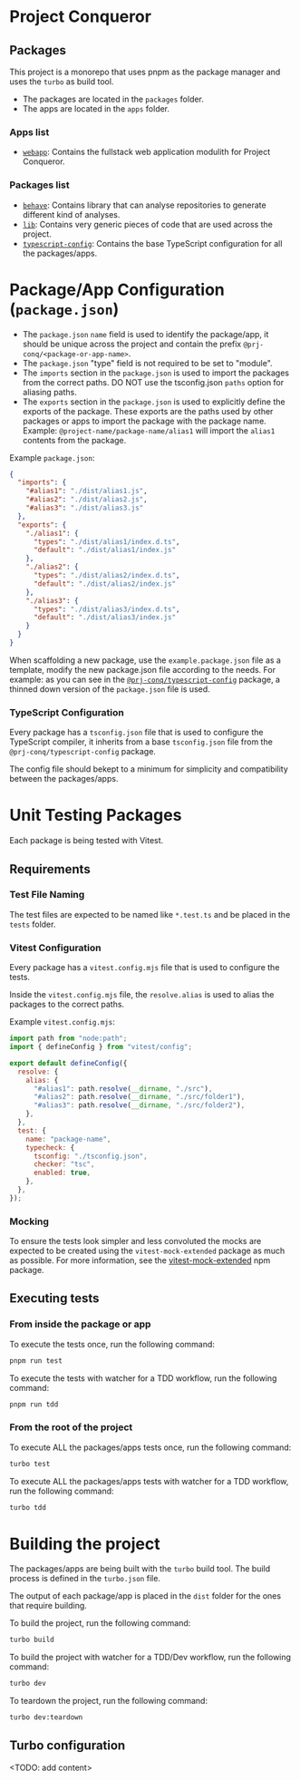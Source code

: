 # Project Conqueror

## Packages

This project is a monorepo that uses pnpm as the package manager and uses the `turbo` as build tool.

- The packages are located in the `packages` folder.
- The apps are located in the `apps` folder.

### Apps list

- [`webapp`](apps/webapp/README.md): Contains the fullstack web application modulith for Project Conqueror.

### Packages list

- [`behave`](packages/behave/README.md): Contains library that can analyse repositories to generate different kind of analyses.
- [`lib`](packages/lib/README.md): Contains very generic pieces of code that are used across the project.
- [`typescript-config`](packages/typescript-config/README.md): Contains the base TypeScript configuration for all the packages/apps.

# Package/App Configuration (`package.json`)

- The `package.json` `name` field is used to identify the package/app, it should be unique across the project and contain the prefix `@prj-conq/<package-or-app-name>`.
- The `package.json` "type" field is not required to be set to "module".
- The `imports` section in the `package.json` is used to import the packages from the correct paths. DO NOT use the tsconfig.json `paths` option for aliasing paths.
- The `exports` section in the `package.json` is used to explicitly define the exports of the package. These exports are the paths used by other packages or apps to import the package with the package name. Example: `@project-name/package-name/alias1` will import the `alias1` contents from the package.

Example `package.json`:

```json
{
  "imports": {
    "#alias1": "./dist/alias1.js",
    "#alias2": "./dist/alias2.js",
    "#alias3": "./dist/alias3.js"
  }, 
  "exports": {
    "./alias1": {
      "types": "./dist/alias1/index.d.ts",
      "default": "./dist/alias1/index.js"
    },
    "./alias2": {
      "types": "./dist/alias2/index.d.ts",
      "default": "./dist/alias2/index.js"
    },
    "./alias3": {
      "types": "./dist/alias3/index.d.ts",
      "default": "./dist/alias3/index.js"
    }
  }
}
```

When scaffolding a new package, use the `example.package.json` file as a template, modify the new package.json file according to the needs. For example: as you can see in the [`@prj-conq/typescript-config`](packages/typescript-config/README.md) package, a thinned down version of the `package.json` file is used.

### TypeScript Configuration

Every package has a `tsconfig.json` file that is used to configure the TypeScript compiler, it inherits from a base `tsconfig.json` file from the `@prj-conq/typescript-config` package.

The config file should bekept to a minimum for simplicity and compatibility between the packages/apps.

# Unit Testing Packages

Each package is being tested with Vitest.

## Requirements

### Test File Naming

The test files are expected to be named like `*.test.ts` and be placed in the `tests` folder.

### Vitest Configuration

Every package has a `vitest.config.mjs` file that is used to configure the tests.

Inside the `vitest.config.mjs` file, the `resolve.alias` is used to alias the packages to the correct paths.

Example `vitest.config.mjs`:
```js
import path from "node:path";
import { defineConfig } from "vitest/config";

export default defineConfig({
  resolve: {
    alias: {
      "#alias1": path.resolve(__dirname, "./src"),
      "#alias2": path.resolve(__dirname, "./src/folder1"),
      "#alias3": path.resolve(__dirname, "./src/folder2"),
    },
  },
  test: {
    name: "package-name",
    typecheck: {
      tsconfig: "./tsconfig.json",
      checker: "tsc",
      enabled: true,
    },
  },
});
```

### Mocking

To ensure the tests look simpler and less convoluted the mocks are expected to be created using the `vitest-mock-extended` package as much as possible. For more information, see the [vitest-mock-extended](https://www.npmjs.com/package/vitest-mock-extended) npm package.


## Executing tests


### From inside the package or app

To execute the tests once, run the following command:
```bash
pnpm run test
```

To execute the tests with watcher for a TDD workflow, run the following command:
```bash
pnpm run tdd
```

### From the root of the project

To execute ALL the packages/apps tests once, run the following command:
```bash
turbo test
```

To execute ALL the packages/apps tests with watcher for a TDD workflow, run the following command:
```bash
turbo tdd
```

# Building the project

The packages/apps are being built with the `turbo` build tool. The build process is defined in the `turbo.json` file.

The output of each package/app is placed in the `dist` folder for the ones that require building.

To build the project, run the following command:
```bash
turbo build
```

To build the project with watcher for a TDD/Dev workflow, run the following command:
```bash
turbo dev
```

To teardown the project, run the following command:
```bash
turbo dev:teardown
```

## Turbo configuration

<TODO: add content>
